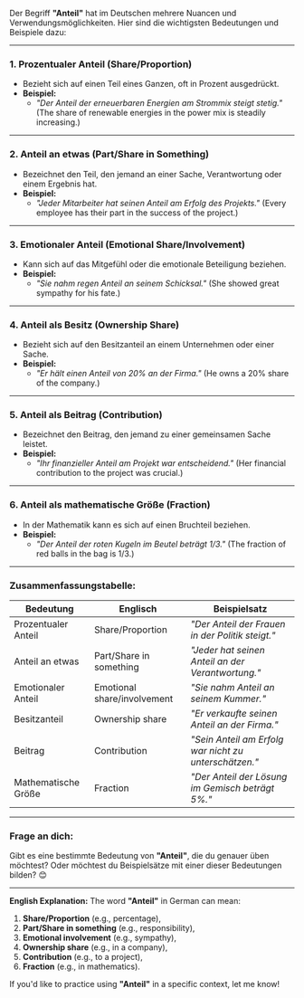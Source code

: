 Der Begriff **"Anteil"** hat im Deutschen mehrere Nuancen und Verwendungsmöglichkeiten. Hier sind die wichtigsten Bedeutungen und Beispiele dazu:

---

### 1. **Prozentualer Anteil (Share/Proportion)**
   - Bezieht sich auf einen Teil eines Ganzen, oft in Prozent ausgedrückt.
   - **Beispiel:**
     - *"Der Anteil der erneuerbaren Energien am Strommix steigt stetig."*
       (The share of renewable energies in the power mix is steadily increasing.)

---

### 2. **Anteil an etwas (Part/Share in Something)**
   - Bezeichnet den Teil, den jemand an einer Sache, Verantwortung oder einem Ergebnis hat.
   - **Beispiel:**
     - *"Jeder Mitarbeiter hat seinen Anteil am Erfolg des Projekts."*
       (Every employee has their part in the success of the project.)

---

### 3. **Emotionaler Anteil (Emotional Share/Involvement)**
   - Kann sich auf das Mitgefühl oder die emotionale Beteiligung beziehen.
   - **Beispiel:**
     - *"Sie nahm regen Anteil an seinem Schicksal."*
       (She showed great sympathy for his fate.)

---

### 4. **Anteil als Besitz (Ownership Share)**
   - Bezieht sich auf den Besitzanteil an einem Unternehmen oder einer Sache.
   - **Beispiel:**
     - *"Er hält einen Anteil von 20% an der Firma."*
       (He owns a 20% share of the company.)

---

### 5. **Anteil als Beitrag (Contribution)**
   - Bezeichnet den Beitrag, den jemand zu einer gemeinsamen Sache leistet.
   - **Beispiel:**
     - *"Ihr finanzieller Anteil am Projekt war entscheidend."*
       (Her financial contribution to the project was crucial.)

---

### 6. **Anteil als mathematische Größe (Fraction)**
   - In der Mathematik kann es sich auf einen Bruchteil beziehen.
   - **Beispiel:**
     - *"Der Anteil der roten Kugeln im Beutel beträgt 1/3."*
       (The fraction of red balls in the bag is 1/3.)

---

### Zusammenfassungstabelle:



| Bedeutung                     | Englisch                     | Beispielsatz                                                                 |
|-------------------------------|------------------------------|------------------------------------------------------------------------------|
| Prozentualer Anteil            | Share/Proportion            | *"Der Anteil der Frauen in der Politik steigt."*                            |
| Anteil an etwas               | Part/Share in something     | *"Jeder hat seinen Anteil an der Verantwortung."*                          |
| Emotionaler Anteil             | Emotional share/involvement | *"Sie nahm Anteil an seinem Kummer."*                                      |
| Besitzanteil                  | Ownership share             | *"Er verkaufte seinen Anteil an der Firma."*                                |
| Beitrag                       | Contribution                | *"Sein Anteil am Erfolg war nicht zu unterschätzen."*                      |
| Mathematische Größe           | Fraction                    | *"Der Anteil der Lösung im Gemisch beträgt 5%."*                           |

---

### Frage an dich:
Gibt es eine bestimmte Bedeutung von **"Anteil"**, die du genauer üben möchtest? Oder möchtest du Beispielsätze mit einer dieser Bedeutungen bilden? 😊

---
**English Explanation:**
The word **"Anteil"** in German can mean:
1. **Share/Proportion** (e.g., percentage),
2. **Part/Share in something** (e.g., responsibility),
3. **Emotional involvement** (e.g., sympathy),
4. **Ownership share** (e.g., in a company),
5. **Contribution** (e.g., to a project),
6. **Fraction** (e.g., in mathematics).

If you'd like to practice using **"Anteil"** in a specific context, let me know!
